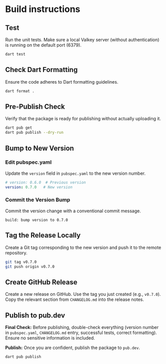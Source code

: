 # Build instructions

## Test

Run the unit tests. Make sure a local Valkey server (without authentication) is running on the default port (6379).

```sh
dart test
```

## Check Dart Formatting

Ensure the code adheres to Dart formatting guidelines.

```sh
dart format .
```

## Pre-Publish Check

Verify that the package is ready for publishing without actually uploading it.

```sh
dart pub get
dart pub publish --dry-run
```

## Bump to New Version

### Edit pubspec.yaml

Update the `version` field in `pubspec.yaml` to the new version number.

```yaml
# version: 0.6.0  # Previous version
version: 0.7.0   # New version
```

### Commit the Version Bump

Commit the version change with a conventional commit message.

```
build: bump version to 0.7.0
```

## Tag the Release Locally

Create a Git tag corresponding to the new version and push it to the remote repository.

```sh
git tag v0.7.0
git push origin v0.7.0
```

## Create GitHub Release

Create a new release on GitHub. Use the tag you just created (e.g., `v0.7.0`). Copy the relevant section from `CHANGELOG.md` into the release notes.

## Publish to pub.dev

**Final Check:** Before publishing, double-check everything (version number in `pubspec.yaml`, `CHANGELOG.md` entry, successful tests, correct formatting). Ensure no sensitive information is included.

**Publish:** Once you are confident, publish the package to `pub.dev`.

```sh
dart pub publish
```